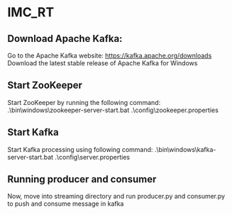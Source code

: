 # IMC_RT
## Download Apache Kafka:
Go to the Apache Kafka website: https://kafka.apache.org/downloads
Download the latest stable release of Apache Kafka for Windows
## Start ZooKeeper
Start ZooKeeper by running the following command:
.\bin\windows\zookeeper-server-start.bat .\config\zookeeper.properties
## Start Kafka
Start Kafka processing using following command:
.\bin\windows\kafka-server-start.bat .\config\server.properties
## Running producer and consumer
Now, move into streaming directory and run producer.py and consumer.py to push and consume message in kafka 
